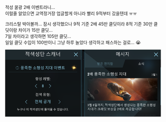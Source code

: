 적성 꿀광 2배 이벤트라니...  
이럴줄 알았으면 교역정거장 업글할게 아니라 빨리 9적부터 갔을텐데 ㅠㅠ  

크리스탈 박아볼까... 잠시 생각했으나
9적 기준 2배 45만 클딧이라 8적 기준 30만 클딧이랑 차이가 15만 클딧...  
7일 차이라고 생각하면 105만 클딧...  
일일 클딧 수입이 100만이니 그냥 하루 놀았다 생각하고 패스하는 걸로... :sob:    

![](../assets/20210302_Croid_Event.PNG)  
